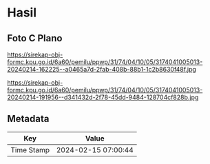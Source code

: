 # Hasil

## Foto C Plano

https://sirekap-obj-formc.kpu.go.id/6a60/pemilu/ppwp/31/74/04/10/05/3174041005013-20240214-162225--a0465a7d-2fab-408b-88b1-1c2b8630f48f.jpg

https://sirekap-obj-formc.kpu.go.id/6a60/pemilu/ppwp/31/74/04/10/05/3174041005013-20240214-191956--d341432d-2f78-45dd-9484-128704cf828b.jpg


## Metadata

| Key        | Value               |
| ---------- | ------------------- |
| Time Stamp | 2024-02-15 07:00:44 |



